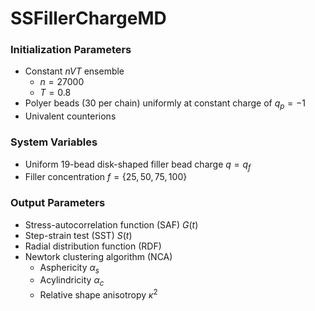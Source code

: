 # SSFillerChargeMD

### Initialization Parameters
- Constant $nVT$ ensemble
  - $n=27000$
  - $T=0.8$
- Polyer beads (30 per chain) uniformly at constant charge of $q_p=-1$
- Univalent counterions

### System Variables
- Uniform 19-bead disk-shaped filler bead charge $q=q_f$
- Filler concentration $f=\{25,50,75,100\}$

### Output Parameters
- Stress-autocorrelation function (SAF) $G(t)$
- Step-strain test (SST) $S(t)$
- Radial distribution function (RDF) 
- Newtork clustering algorithm (NCA)
  - Asphericity $\alpha_s$
  - Acylindricity $\alpha_c$
  - Relative shape anisotropy $\kappa^2$
